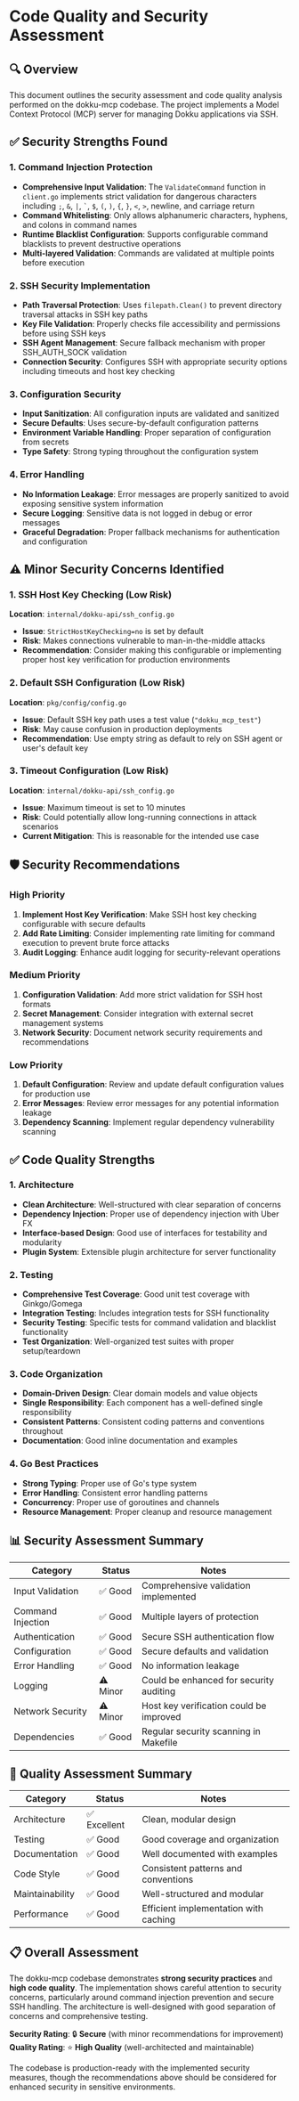 # Code Quality and Security Assessment

## 🔍 Overview

This document outlines the security assessment and code quality analysis performed on the dokku-mcp codebase. The project implements a Model Context Protocol (MCP) server for managing Dokku applications via SSH.

## ✅ Security Strengths Found

### 1. Command Injection Protection
- **Comprehensive Input Validation**: The `ValidateCommand` function in `client.go` implements strict validation for dangerous characters including `;`, `&`, `|`, `` ` ``, `$`, `(`, `)`, `{`, `}`, `<`, `>`, newline, and carriage return
- **Command Whitelisting**: Only allows alphanumeric characters, hyphens, and colons in command names
- **Runtime Blacklist Configuration**: Supports configurable command blacklists to prevent destructive operations
- **Multi-layered Validation**: Commands are validated at multiple points before execution

### 2. SSH Security Implementation
- **Path Traversal Protection**: Uses `filepath.Clean()` to prevent directory traversal attacks in SSH key paths
- **Key File Validation**: Properly checks file accessibility and permissions before using SSH keys
- **SSH Agent Management**: Secure fallback mechanism with proper SSH_AUTH_SOCK validation
- **Connection Security**: Configures SSH with appropriate security options including timeouts and host key checking

### 3. Configuration Security
- **Input Sanitization**: All configuration inputs are validated and sanitized
- **Secure Defaults**: Uses secure-by-default configuration patterns
- **Environment Variable Handling**: Proper separation of configuration from secrets
- **Type Safety**: Strong typing throughout the configuration system

### 4. Error Handling
- **No Information Leakage**: Error messages are properly sanitized to avoid exposing sensitive system information
- **Secure Logging**: Sensitive data is not logged in debug or error messages
- **Graceful Degradation**: Proper fallback mechanisms for authentication and configuration

## ⚠️ Minor Security Concerns Identified

### 1. SSH Host Key Checking (Low Risk)
**Location**: `internal/dokku-api/ssh_config.go`
- **Issue**: `StrictHostKeyChecking=no` is set by default
- **Risk**: Makes connections vulnerable to man-in-the-middle attacks
- **Recommendation**: Consider making this configurable or implementing proper host key verification for production environments

### 2. Default SSH Configuration (Low Risk)
**Location**: `pkg/config/config.go`
- **Issue**: Default SSH key path uses a test value (`"dokku_mcp_test"`)
- **Risk**: May cause confusion in production deployments
- **Recommendation**: Use empty string as default to rely on SSH agent or user's default key

### 3. Timeout Configuration (Low Risk)
**Location**: `internal/dokku-api/ssh_config.go`
- **Issue**: Maximum timeout is set to 10 minutes
- **Risk**: Could potentially allow long-running connections in attack scenarios
- **Current Mitigation**: This is reasonable for the intended use case

## 🛡️ Security Recommendations

### High Priority
1. **Implement Host Key Verification**: Make SSH host key checking configurable with secure defaults
2. **Add Rate Limiting**: Consider implementing rate limiting for command execution to prevent brute force attacks
3. **Audit Logging**: Enhance audit logging for security-relevant operations

### Medium Priority
1. **Configuration Validation**: Add more strict validation for SSH host formats
2. **Secret Management**: Consider integration with external secret management systems
3. **Network Security**: Document network security requirements and recommendations

### Low Priority
1. **Default Configuration**: Review and update default configuration values for production use
2. **Error Messages**: Review error messages for any potential information leakage
3. **Dependency Scanning**: Implement regular dependency vulnerability scanning

## ✅ Code Quality Strengths

### 1. Architecture
- **Clean Architecture**: Well-structured with clear separation of concerns
- **Dependency Injection**: Proper use of dependency injection with Uber FX
- **Interface-based Design**: Good use of interfaces for testability and modularity
- **Plugin System**: Extensible plugin architecture for server functionality

### 2. Testing
- **Comprehensive Test Coverage**: Good unit test coverage with Ginkgo/Gomega
- **Integration Testing**: Includes integration tests for SSH functionality
- **Security Testing**: Specific tests for command validation and blacklist functionality
- **Test Organization**: Well-organized test suites with proper setup/teardown

### 3. Code Organization
- **Domain-Driven Design**: Clear domain models and value objects
- **Single Responsibility**: Each component has a well-defined single responsibility
- **Consistent Patterns**: Consistent coding patterns and conventions throughout
- **Documentation**: Good inline documentation and examples

### 4. Go Best Practices
- **Strong Typing**: Proper use of Go's type system
- **Error Handling**: Consistent error handling patterns
- **Concurrency**: Proper use of goroutines and channels
- **Resource Management**: Proper cleanup and resource management

## 📊 Security Assessment Summary

| Category | Status | Notes |
|----------|--------|-------|
| Input Validation | ✅ Good | Comprehensive validation implemented |
| Command Injection | ✅ Good | Multiple layers of protection |
| Authentication | ✅ Good | Secure SSH authentication flow |
| Configuration | ✅ Good | Secure defaults and validation |
| Error Handling | ✅ Good | No information leakage |
| Logging | ⚠️ Minor | Could be enhanced for security auditing |
| Network Security | ⚠️ Minor | Host key verification could be improved |
| Dependencies | ✅ Good | Regular security scanning in Makefile |

## 🔧 Quality Assessment Summary

| Category | Status | Notes |
|----------|--------|-------|
| Architecture | ✅ Excellent | Clean, modular design |
| Testing | ✅ Good | Good coverage and organization |
| Documentation | ✅ Good | Well documented with examples |
| Code Style | ✅ Good | Consistent patterns and conventions |
| Maintainability | ✅ Good | Well-structured and modular |
| Performance | ✅ Good | Efficient implementation with caching |

## 📋 Overall Assessment

The dokku-mcp codebase demonstrates **strong security practices** and **high code quality**. The implementation shows careful attention to security concerns, particularly around command injection prevention and secure SSH handling. The architecture is well-designed with good separation of concerns and comprehensive testing.

**Security Rating**: 🔒 **Secure** (with minor recommendations for improvement)
**Quality Rating**: ⭐ **High Quality** (well-architected and maintainable)

The codebase is production-ready with the implemented security measures, though the recommendations above should be considered for enhanced security in sensitive environments.
